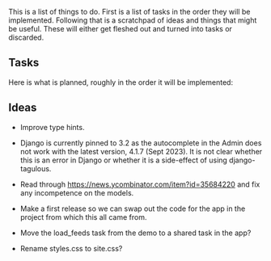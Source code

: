 This is a list of things to do. First is a list of tasks in the order they 
will be implemented. Following that is a scratchpad of ideas and things that
might be useful. These will either get fleshed out and turned into tasks or 
discarded.

## Tasks

Here is what is planned, roughly in the order it will be implemented:

## Ideas

* Improve type hints.

* Django is currently pinned to 3.2 as the autocomplete in the Admin does not 
  work with the latest version, 4.1.7 (Sept 2023). It is not clear whether this
  is an error in Django or whether it is a side-effect of using django-tagulous.

* Read through https://news.ycombinator.com/item?id=35684220 and fix any incompetence
  on the models.

* Make a first release so we can swap out the code for the app in the project 
  from which this all came from.

* Move the load_feeds task from the demo to a shared task in the app?

* Rename styles.css to site.css?

